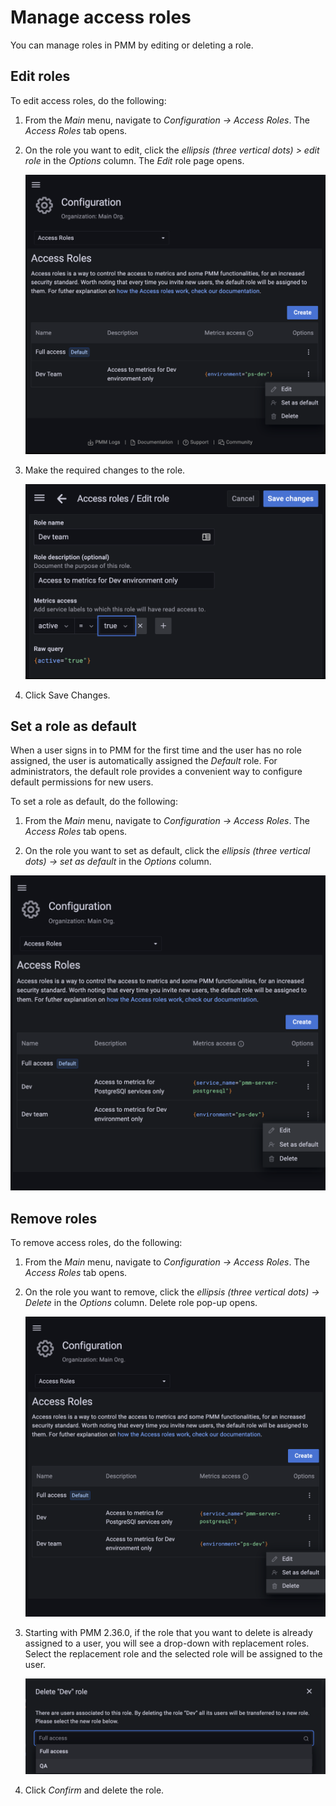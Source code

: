 # Manage access roles

You can manage roles in PMM by editing or deleting a role.

## Edit roles

To edit access roles, do the following:

1. From the *Main* menu, navigate to <i class="uil uil-cog"></i> *Configuration → Access Roles*. The *Access Roles* tab opens.

2. On the role you want to edit, click the *ellipsis (three vertical dots) > edit role* in the *Options* column. The *Edit* role page opens.

    ![!](../../_images/PMM_access_control_edit_role.png)

3. Make the required changes to the role.

    ![!](../../_images/PMM_access_control_edit_role_changes.png)


4. Click Save Changes.


## Set a role as default

When a user signs in to PMM for the first time and the user has no role assigned, the user is automatically assigned the *Default* role. For administrators, the default role provides a convenient way to configure default permissions for new users.


To set a role as default, do the following:

1. From the *Main* menu, navigate to <i class="uil uil-cog"></i> *Configuration → Access Roles*. The *Access Roles* tab opens.

2. On the role you want to set as default, click the *ellipsis (three vertical dots) → set as default* in the *Options* column.

 ![!](../../_images/PMM_access_control_default_role_changes.png)


## Remove roles

To remove access roles, do the following:

1. From the *Main* menu, navigate to <i class="uil uil-cog"></i> *Configuration → Access Roles*. The *Access Roles* tab opens.

2. On the role you want to remove, click the *ellipsis (three vertical dots) →  Delete* in the *Options* column. Delete role pop-up opens.

    ![!](../../_images/PMM_access_control_delete_role.png)

3. Starting with PMM 2.36.0, if the role that you want to delete is already assigned to a user, you will see a drop-down with replacement roles. Select the replacement role and the selected role will be assigned to the user.


    ![!](../../_images/PMM_access_control_delete_replace_role.png)

4. Click *Confirm* and delete the role.















